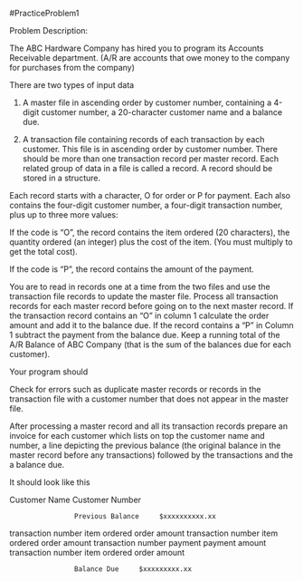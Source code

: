 #PracticeProblem1

Problem Description:

The ABC Hardware Company has hired you to program its Accounts Receivable department. (A/R are accounts that owe money to the company for purchases from the company)

There are two types of input data

1.	A master file in ascending order by customer number, containing a 4-digit customer number, a 20-character customer name and a balance due.

2.	A transaction file containing records of each transaction by each customer. This file is in ascending order by customer number. There should be more than one transaction record per master record. Each related group of data in a file is called a record. A record should be stored in a structure.


Each record starts with a character, O for order or P for payment. Each also contains the four-digit customer number, a four-digit transaction number, plus up to three more values:

If the code is “O”, the record contains the item ordered (20 characters), the quantity ordered (an integer) plus the cost of the item. (You must multiply to get the total cost).

If the code is “P”, the record contains the amount of the payment. 

You are to read in records one at a time from the two files and use the transaction file records to update the master file. Process all transaction records for each master record before going on to the next master record. If the transaction record contains an “O” in column 1 calculate the order amount and add it to the balance due. If the record contains a “P” in Column 1 subtract the payment from the balance due. Keep a running total of the A/R Balance of ABC Company (that is the sum of the balances due for each customer). 



Your program should 

Check for errors such as duplicate master records or records in the transaction file with a customer number that does not appear in the master file.

After processing a master record and all its transaction records prepare an invoice for each customer which lists on top the customer name and number, a line depicting the previous balance (the original balance in the master record before any transactions) followed by the transactions and the a balance due. 

It should look like this

Customer Name    	Customer Number

					Previous Balance     $xxxxxxxxxx.xx

transaction number			item ordered		order amount
transaction number			item ordered		order amount
transaction number 		payment		payment amount
transaction number			item ordered		order amount


					Balance Due		$xxxxxxxxx.xx
